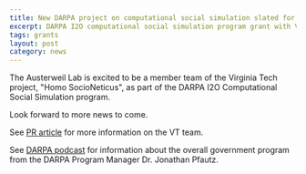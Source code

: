 ```yaml
---
title: New DARPA project on computational social simulation slated for funding!
excerpt: DARPA I2O computational social simulation program grant with VT
tags: grants
layout: post
category: news
---
```


The Austerweil Lab is excited to be a member team of the Virginia Tech project, "Homo SocioNeticus", as part of the DARPA I2O Computational Social Simulation program.

Look forward to more news to come.

See [PR article](https://vtnews.vt.edu/articles/2017/11/bi-forecasting-info-flow-online0.html) for more information on the VT team.

See [DARPA podcast](https://www.youtube.com/watch?v=lMG2-jWHx2c) for information about the overall government program from the DARPA Program Manager Dr. Jonathan Pfautz.
